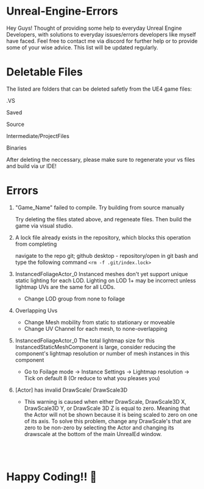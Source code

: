 # Unreal-Engine-Errors
Hey Guys! Thought of providing some help to everyday Unreal Engine Developers, with solutions to everyday issues/errors developers like myself have faced. Feel free to contact me via discord for further help or to provide some of your wise advice. This list will be updated regularly. 


# Deletable Files

The listed are folders that can be deleted safetly from the UE4 game files:

.VS

Saved

Source

Intermediate/ProjectFiles

Binaries

After deleting the neccessary, please make sure to regenerate your vs files and build via ur IDE! 

# Errors

1) "Game_Name" failed to compile. Try building from source manually

    Try deleting the files stated above, and regeneate files. Then build the game via visual studio.

2) A lock file already exists in the repository, which blocks this operation from completing

   navigate to the repo git;
   github desktop - repository/open in git bash
   and type the following command
   `<rm -f .git/index.lock>`

3) InstancedFoliageActor_0 Instanced meshes don't yet support unique static lighting for each LOD. Lighting on LOD 1+ may be incorrect unless lightmap UVs are the same for all LODs.

   - Change LOD group from none to foilage

4) Overlapping Uvs
  
   - Change Mesh mobility from static to stationary or moveable
   - Change UV Channel for each mesh, to none-overlapping 

5) InstancedFoliageActor_0 The total lightmap size for this InstancedStaticMeshComponent is large, consider reducing the component's lightmap resolution or number of mesh instances in this component

   - Go to Foilage mode ->  Instance Settings  -> Lightmap resolution -> Tick on default 8 (Or reduce to what you pleases you)

6) [Actor] has invalid DrawScale/ DrawScale3D
 
   - This warning is caused when either DrawScale, DrawScale3D X, DrawScale3D Y, or DrawScale 3D Z is equal to zero. 
     Meaning that the Actor will not be shown because it is being scaled to zero on one of its axis. 
     To solve this problem, change any DrawScale's that are zero to be non-zero by selecting the Actor and changing its drawscale at the bottom of the main UnrealEd window.

<br />
<br />

# Happy Coding!! :love_you_gesture:


